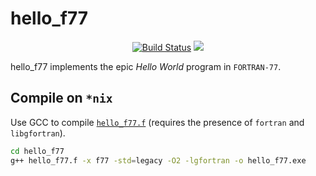 hello_f77
==================

<p align="center">
    <a href="https://github.com/ckormanyos/hello_f77/actions">
        <img src="https://github.com/ckormanyos/hello_f77/actions/workflows/hello_f77.yml/badge.svg" alt="Build Status"></a>
    <a href="https://godbolt.org/z/dP3Y1EYnr" alt="godbolt">
        <img src="https://img.shields.io/badge/try%20it%20on-godbolt-green" /></a>
</p>

hello_f77 implements the epic _Hello_ _World_ program in `FORTRAN-77`.

## Compile on `*nix`

Use GCC to compile [`hello_f77.f`](./hello_f77.f) (requires the presence of `fortran` and `libgfortran`).

```sh
cd hello_f77
g++ hello_f77.f -x f77 -std=legacy -O2 -lgfortran -o hello_f77.exe
```
